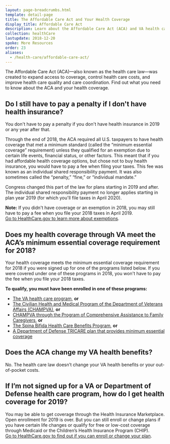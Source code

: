 ```yaml
---
layout: page-breadcrumbs.html
template: detail-page
title: The Affordable Care Act and Your Health Coverage
display_title: Affordable Care Act
description: Learn about the Affordable Care Act (ACA) and VA health care. Find out how the ACA may affect health care for Veterans and their families.
collection: healthCare
lastupdate: 2018-12-20
spoke: More Resources
order: 23
aliases:
  - /health-care/affordable-care-act/
---
```


<div class="va-introtext">

The Affordable Care Act (ACA)—also known as the health care law—was created to expand access to coverage, control health care costs, and improve health care quality and care coordination. Find out what you need to know about the ACA and your health coverage.

</div>

## Do I still have to pay a penalty if I don't have health insurance?

You don't have to pay a penalty if you don't have health insurance in 2019 or any year after that.

Through the end of 2018, the ACA required all U.S. taxpayers to have health coverage that met a minimum standard (called the “minimum essential coverage” requirement) unless they qualified for an exemption due to certain life events, financial status, or other factors. This meant that if you had affordable health coverage options, but chose not to buy health insurance, you would have to pay a fee when filing your taxes. This fee was known as an individual shared responsibility payment. It was also sometimes called the “penalty,” “fine,” or “individual mandate.”

Congress changed this part of the law for plans starting in 2019 and after. The individual shared responsibility payment no longer applies starting in plan year 2019 (for which you'll file taxes in April 2020).

**Note:** If you didn't have coverage or an exemption in 2018, you may still have to pay a fee when you file your 2018 taxes in April 2019. <br>
[Go to HealthCare.gov to learn more about exemptions](https://www.healthcare.gov/exemptions-tool/#/).

## Does my health coverage through VA meet the ACA’s minimum essential coverage requirement for 2018? 

Your health coverage meets the minimum essential coverage requirement for 2018 if you were signed up for one of the programs listed below. If you were covered under one of these programs in 2018, you won't have to pay the fee when you file your 2018 taxes.

**To qualify, you must have been enrolled in one of these programs:**
- [The VA health care program](/health-care/about-va-health-benefits/), **or** 
- [The Civilian Health and Medical Program of the Department of Veterans Affairs (CHAMPVA)](/health-care/family-caregiver-benefits/champva/), **or** 
- [CHAMPVA through the Program of Comprehensive Assistance to Family Caregivers]( /health-care/family-caregiver-benefits/comprehensive-assistance/), **or** 
- [The Spina Bifida Health Care Benefits Program](https://www.va.gov/COMMUNITYCARE/programs/dependents/spinabifida/index.asp), **or** 
- [A Department of Defense TRICARE plan that provides minimum essential coverage](https://tricare.mil/About/MEC)

## Does the ACA change my VA health benefits?

No. The health care law doesn’t change your VA health benefits or your out-of-pocket costs. 

## If I’m not signed up for a VA or Department of Defense health care program, how do I get health coverage for 2019?

You may be able to get coverage through the Health Insurance Marketplace. Open enrollment for 2019 is over. But you can still enroll or change plans if you have certain life changes or qualify for free or low-cost coverage through Medicaid or the Children’s Health Insurance Program (CHIP). <br>
[Go to HealthCare.gov to find out if you can enroll or change your plan](https://www.healthcare.gov/).

